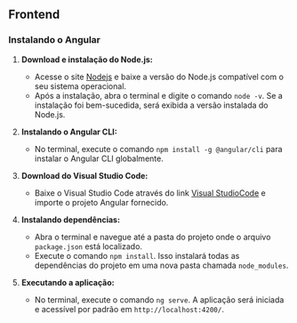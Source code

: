## Frontend

### Instalando o Angular

1. **Download e instalação do Node.js:**
    * Acesse o site [Nodejs](https://nodejs.org/en/download/) e baixe a versão do Node.js
      compatível com o seu sistema operacional.
    * Após a instalação, abra o terminal e digite o comando `node -v`. Se a instalação foi bem-sucedida, será exibida a
      versão instalada do Node.js.

2. **Instalando o Angular CLI:**
    * No terminal, execute o comando `npm install -g @angular/cli` para instalar o Angular CLI globalmente.

3. **Download do Visual Studio Code:**
    * Baixe o Visual Studio Code através do link [Visual StudioCode](https://code.visualstudio.com/) e
      importe o projeto Angular fornecido.

4. **Instalando dependências:**
    * Abra o terminal e navegue até a pasta do projeto onde o arquivo `package.json` está localizado.
    * Execute o comando `npm install`. Isso instalará todas as dependências do projeto em uma nova pasta
      chamada `node_modules`.

5. **Executando a aplicação:**
    * No terminal, execute o comando `ng serve`. A aplicação será iniciada e acessível por padrão
      em `http://localhost:4200/`.
